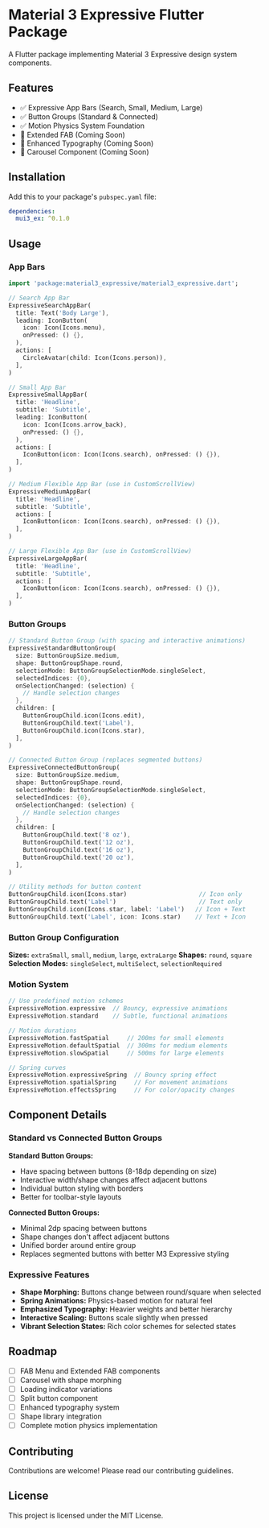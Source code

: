 # Material 3 Expressive Flutter Package

A Flutter package implementing Material 3 Expressive design system components.

## Features

- ✅ Expressive App Bars (Search, Small, Medium, Large)
- ✅ Button Groups (Standard & Connected)
- ✅ Motion Physics System Foundation
- 🚧 Extended FAB (Coming Soon)
- 🚧 Enhanced Typography (Coming Soon)
- 🚧 Carousel Component (Coming Soon)

## Installation

Add this to your package's `pubspec.yaml` file:

```yaml
dependencies:
  mui3_ex: ^0.1.0
```

## Usage

### App Bars

```dart
import 'package:material3_expressive/material3_expressive.dart';

// Search App Bar
ExpressiveSearchAppBar(
  title: Text('Body Large'),
  leading: IconButton(
    icon: Icon(Icons.menu),
    onPressed: () {},
  ),
  actions: [
    CircleAvatar(child: Icon(Icons.person)),
  ],
)

// Small App Bar
ExpressiveSmallAppBar(
  title: 'Headline',
  subtitle: 'Subtitle',
  leading: IconButton(
    icon: Icon(Icons.arrow_back),
    onPressed: () {},
  ),
  actions: [
    IconButton(icon: Icon(Icons.search), onPressed: () {}),
  ],
)

// Medium Flexible App Bar (use in CustomScrollView)
ExpressiveMediumAppBar(
  title: 'Headline',
  subtitle: 'Subtitle',
  actions: [
    IconButton(icon: Icon(Icons.search), onPressed: () {}),
  ],
)

// Large Flexible App Bar (use in CustomScrollView)
ExpressiveLargeAppBar(
  title: 'Headline',
  subtitle: 'Subtitle',
  actions: [
    IconButton(icon: Icon(Icons.search), onPressed: () {}),
  ],
)
```

### Button Groups

```dart
// Standard Button Group (with spacing and interactive animations)
ExpressiveStandardButtonGroup(
  size: ButtonGroupSize.medium,
  shape: ButtonGroupShape.round,
  selectionMode: ButtonGroupSelectionMode.singleSelect,
  selectedIndices: {0},
  onSelectionChanged: (selection) {
    // Handle selection changes
  },
  children: [
    ButtonGroupChild.icon(Icons.edit),
    ButtonGroupChild.text('Label'),
    ButtonGroupChild.icon(Icons.star),
  ],
)

// Connected Button Group (replaces segmented buttons)
ExpressiveConnectedButtonGroup(
  size: ButtonGroupSize.medium,
  shape: ButtonGroupShape.round,
  selectionMode: ButtonGroupSelectionMode.singleSelect,
  selectedIndices: {0},
  onSelectionChanged: (selection) {
    // Handle selection changes
  },
  children: [
    ButtonGroupChild.text('8 oz'),
    ButtonGroupChild.text('12 oz'),
    ButtonGroupChild.text('16 oz'),
    ButtonGroupChild.text('20 oz'),
  ],
)

// Utility methods for button content
ButtonGroupChild.icon(Icons.star)                    // Icon only
ButtonGroupChild.text('Label')                       // Text only  
ButtonGroupChild.icon(Icons.star, label: 'Label')   // Icon + Text
ButtonGroupChild.text('Label', icon: Icons.star)    // Text + Icon
```

### Button Group Configuration

**Sizes:** `extraSmall`, `small`, `medium`, `large`, `extraLarge`
**Shapes:** `round`, `square`  
**Selection Modes:** `singleSelect`, `multiSelect`, `selectionRequired`

### Motion System

```dart
// Use predefined motion schemes
ExpressiveMotion.expressive  // Bouncy, expressive animations
ExpressiveMotion.standard    // Subtle, functional animations

// Motion durations
ExpressiveMotion.fastSpatial     // 200ms for small elements
ExpressiveMotion.defaultSpatial  // 300ms for medium elements  
ExpressiveMotion.slowSpatial     // 500ms for large elements

// Spring curves
ExpressiveMotion.expressiveSpring  // Bouncy spring effect
ExpressiveMotion.spatialSpring     // For movement animations
ExpressiveMotion.effectsSpring     // For color/opacity changes
```

## Component Details

### Standard vs Connected Button Groups

**Standard Button Groups:**
- Have spacing between buttons (8-18dp depending on size)
- Interactive width/shape changes affect adjacent buttons
- Individual button styling with borders
- Better for toolbar-style layouts

**Connected Button Groups:**  
- Minimal 2dp spacing between buttons
- Shape changes don't affect adjacent buttons
- Unified border around entire group
- Replaces segmented buttons with better M3 Expressive styling

### Expressive Features

- **Shape Morphing:** Buttons change between round/square when selected
- **Spring Animations:** Physics-based motion for natural feel
- **Emphasized Typography:** Heavier weights and better hierarchy
- **Interactive Scaling:** Buttons scale slightly when pressed
- **Vibrant Selection States:** Rich color schemes for selected states

## Roadmap

- [ ] FAB Menu and Extended FAB components
- [ ] Carousel with shape morphing
- [ ] Loading indicator variations  
- [ ] Split button component
- [ ] Enhanced typography system
- [ ] Shape library integration
- [ ] Complete motion physics implementation

## Contributing

Contributions are welcome! Please read our contributing guidelines.

## License

This project is licensed under the MIT License.